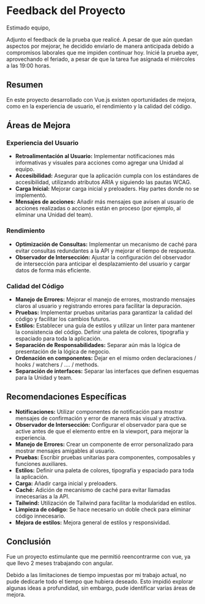 # Feedback del Proyecto

Estimado equipo,

Adjunto el feedback de la prueba que realicé. A pesar de que aún quedan aspectos por mejorar, he decidido enviarlo de manera anticipada debido a compromisos laborales que me impiden continuar hoy. Inicié la prueba ayer, aprovechando el feriado, a pesar de que la tarea fue asignada el miércoles a las 19:00 horas.

## Resumen

En este proyecto desarrollado con Vue.js existen oportunidades de mejora, como en la experiencia de usuario, el rendimiento y la calidad del código.

## Áreas de Mejora

### Experiencia del Usuario

- **Retroalimentación al Usuario:** Implementar notificaciones más informativas y visuales para acciones como agregar una Unidad al equipo.
- **Accesibilidad:** Asegurar que la aplicación cumpla con los estándares de accesibilidad, utilizando atributos ARIA y siguiendo las pautas WCAG.
- **Carga Inicial:** Mejorar carga inicial y preloaders. Hay partes donde no se implementó.
- **Mensajes de acciones:** Añadir más mensajes que avisen al usuario de acciones realizadas o acciones están en proceso (por ejemplo, al eliminar una Unidad del team).

### Rendimiento

- **Optimización de Consultas:** Implementar un mecanismo de caché para evitar consultas redundantes a la API y mejorar el tiempo de respuesta.
- **Observador de Intersección:** Ajustar la configuración del observador de intersección para anticipar el desplazamiento del usuario y cargar datos de forma más eficiente.

### Calidad del Código

- **Manejo de Errores:** Mejorar el manejo de errores, mostrando mensajes claros al usuario y registrando errores para facilitar la depuración.
- **Pruebas:** Implementar pruebas unitarias para garantizar la calidad del código y facilitar los cambios futuros.
- **Estilos:** Establecer una guía de estilos y utilizar un linter para mantener la consistencia del código. Definir una paleta de colores, tipografía y espaciado para toda la aplicación.
- **Separación de Responsabilidades:** Separar aún más la lógica de presentación de la lógica de negocio.
- **Ordenación en componentes:** Dejar en el mismo orden declaraciones / hooks / watchers / .... / methods.
- **Separación de interfaces:** Separar las interfaces que definen esquemas para la Unidad y team.

## Recomendaciones Específicas

- **Notificaciones:** Utilizar componentes de notificación para mostrar mensajes de confirmación y error de manera más visual y atractiva.
- **Observador de Intersección:** Configurar el observador para que se active antes de que el elemento entre en la viewport, para mejorar la experiencia.
- **Manejo de Errores:** Crear un componente de error personalizado para mostrar mensajes amigables al usuario.
- **Pruebas:** Escribir pruebas unitarias para componentes, composables y funciones auxiliares.
- **Estilos:** Definir una paleta de colores, tipografía y espaciado para toda la aplicación.
- **Carga:** Añadir carga inicial y preloaders.
- **Caché:** Adición de mecanismo de caché para evitar llamadas innecesarias a la API.
- **Tailwind:** Utilización de Tailwind para facilitar la modularidad en estilos.
- **Limpieza de código:** Se hace necesario un doble check para eliminar código innecesario.
- **Mejora de estilos:** Mejora general de estilos y responsividad.

## Conclusión

Fue un proyecto estimulante que me permitió reencontrarme con vue, ya que llevo 2 meses trabajando con angular.

Debido a las limitaciones de tiempo impuestas por mi trabajo actual, no pude dedicarle todo el tiempo que hubiera deseado. Esto impidió explorar algunas ideas a profundidad, sin embargo, pude identificar varias áreas de mejora.
